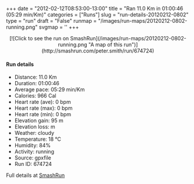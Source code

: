 +++
date = "2012-02-12T08:53:00-13:00"
title = "Ran 11.0 Km in 01:00:46 (05:29 min/Km)"
categories = ["Runs"]
slug = "run-details-20120212-0802"
type = "run"
draft = "False"
runmap = "/images/run-maps/20120212-0802-running.png"
svgmap = '<polyline points="93 12, 91 17, 96 19, 96 22, 98 28, 95 35, 99 42, 100 47, 98 51, 99 54, 97 62, 99 65, 100 70, 97 74, 97 76, 97 79, 93 90, 91 90, 62 83, 61 83, 21 74, 19 73, 6 58, 2 55, 0 52, 0 45, 0 35, 1 34, 20 31, 45 33, 55 33, 60 31, 79 16, 83 16, 85 13, 92 11">'
+++



<!--more-->

<center>
[![Click to see the run on SmashRun](/images/run-maps/20120212-0802-running.png "A map of this run")](http://smashrun.com/peter.smith/run/674724)
</center>

#### Run details

* Distance: 11.0 Km
* Duration: 01:00:46
* Average pace: 05:29 min/Km
* Calories: 966 Cal
* Heart rate (ave): 0 bpm
* Heart rate (max): 0 bpm
* Heart rate (min): 0 bpm
* Elevation gain: 95 m
* Elevation loss:  m
* Weather: cloudy
* Temperature: 18 &deg;C
* Humidity: 84%
* Activity: running
* Source: gpxfile
* Run ID: 674724

Full details at [SmashRun](http://smashrun.com/peter.smith/run/674724)